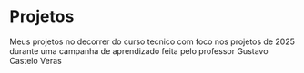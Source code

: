 # Projetos
Meus projetos no decorrer do curso tecnico com foco nos projetos de 2025 durante uma campanha de aprendizado feita pelo professor Gustavo Castelo Veras
